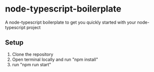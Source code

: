 # node-typescript-boilerplate
A node-typescript boilerplate to get you quickly started with your node-typescript project

## Setup 

1. Clone the repository
2. Open terminal locally and run "npm install"
3. run "npm run start"
